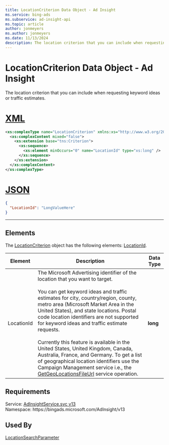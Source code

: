 ```yaml
---
title: LocationCriterion Data Object - Ad Insight
ms.service: bing-ads
ms.subservice: ad-insight-api
ms.topic: article
author: jonmeyers
ms.author: jonmeyers
ms.date: 11/13/2024
description: The location criterion that you can include when requesting keyword ideas or traffic estimates.
---
```

# LocationCriterion Data Object - Ad Insight
The location criterion that you can include when requesting keyword ideas or traffic estimates.

# [XML](#tab/xml)

```xml
<xs:complexType name="LocationCriterion" xmlns:xs="http://www.w3.org/2001/XMLSchema">
  <xs:complexContent mixed="false">
    <xs:extension base="tns:Criterion">
      <xs:sequence>
        <xs:element minOccurs="0" name="LocationId" type="xs:long" />
      </xs:sequence>
    </xs:extension>
  </xs:complexContent>
</xs:complexType>
```

# [JSON](#tab/json)

```json
{
  "LocationId": "LongValueHere"
}
```

-----

## <a name="elements"></a>Elements

The [LocationCriterion](locationcriterion.md) object has the following elements: [LocationId](#locationid).

|Element|Description|Data Type|
|-----------|---------------|-------------|
|<a name="locationid"></a>LocationId|The Microsoft Advertising identifier of the location that you want to target.<br/><br/>You can get keyword ideas and traffic estimates for city, country/region, county, metro area (Microsoft Market Area in the United States), and state locations. Postal code location identifiers are not supported for keyword ideas and traffic estimate requests.<br/><br/>Currently this feature is available in the United States, United Kingdom, Canada, Australia, France, and Germany. To get a list of geographical location identifiers use the Campaign Management service i.e., the [GetGeoLocationsFileUrl](../campaign-management-service/getgeolocationsfileurl.md) service operation.|**long**|

## Requirements
Service: [AdInsightService.svc v13](https://adinsight.api.bingads.microsoft.com/Api/Advertiser/AdInsight/v13/AdInsightService.svc)  
Namespace: https\://bingads.microsoft.com/AdInsight/v13  

## Used By
[LocationSearchParameter](locationsearchparameter.md)  
